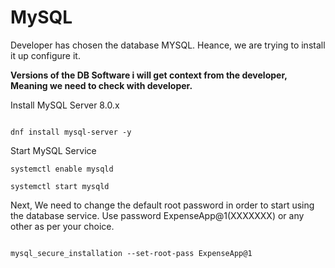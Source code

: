 # MySQL

Developer has chosen the database MYSQL. Heance, we are trying to install it up configure it.

**Versions of the DB Software i will get context from the developer, Meaning we need to check with developer.**

Install MySQL Server 8.0.x

```

dnf install mysql-server -y
```
Start MySQL Service

```
systemctl enable mysqld
```
```
systemctl start mysqld
```
Next, We need to change the default root password in order to start using the database service. Use password ExpenseApp@1(XXXXXXX) or any other as per your choice.

```

mysql_secure_installation --set-root-pass ExpenseApp@1
```


